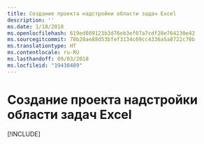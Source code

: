 ```yaml
---
title: Создание проекта надстройки области задач Excel
description: ''
ms.date: 1/18/2018
ms.openlocfilehash: 619ed809123b3d76eb3ef07a7cdf28e764230e42
ms.sourcegitcommit: 78b28ae88d53bfef3134c09cc4336a5a8722c70b
ms.translationtype: HT
ms.contentlocale: ru-RU
ms.lasthandoff: 09/03/2018
ms.locfileid: "19438489"
---
```

# <a name="create-your-excel-task-pane-add-in-project"></a>Создание проекта надстройки области задач Excel

[!INCLUDE[](../includes/excel-tutorial-setup.md)]